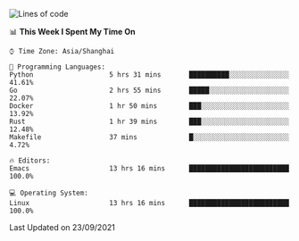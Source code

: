 <!--START_SECTION:waka-->
![Lines of code](https://img.shields.io/badge/From%20Hello%20World%20I%27ve%20Written-33808%20lines%20of%20code-blue)

📊 **This Week I Spent My Time On** 

```text
⌚︎ Time Zone: Asia/Shanghai

💬 Programming Languages: 
Python                   5 hrs 31 mins       ██████████░░░░░░░░░░░░░░░   41.61% 
Go                       2 hrs 55 mins       █████░░░░░░░░░░░░░░░░░░░░   22.07% 
Docker                   1 hr 50 mins        ███░░░░░░░░░░░░░░░░░░░░░░   13.92% 
Rust                     1 hr 39 mins        ███░░░░░░░░░░░░░░░░░░░░░░   12.48% 
Makefile                 37 mins             █░░░░░░░░░░░░░░░░░░░░░░░░   4.72%

🔥 Editors: 
Emacs                    13 hrs 16 mins      █████████████████████████   100.0%

💻 Operating System: 
Linux                    13 hrs 16 mins      █████████████████████████   100.0%

```


 Last Updated on 23/09/2021
<!--END_SECTION:waka-->

